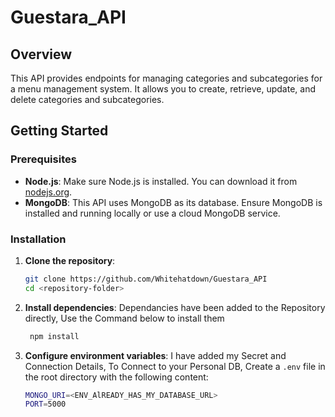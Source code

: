 # Guestara_API

## Overview

This API provides endpoints for managing categories and subcategories for a menu management system. It allows you to create, retrieve, update, and delete categories and subcategories.

## Getting Started

### Prerequisites

- **Node.js**: Make sure Node.js is installed. You can download it from [nodejs.org](https://nodejs.org/).
- **MongoDB**: This API uses MongoDB as its database. Ensure MongoDB is installed and running locally or use a cloud MongoDB service.

### Installation

1. **Clone the repository**:
    ```bash
    git clone https://github.com/Whitehatdown/Guestara_API
    cd <repository-folder>
    ```

2. **Install dependencies**:
    Dependancies have been added to the Repository directly, Use the Command below to install them
   ```bash
    npm install
    ```

4. **Configure environment variables**:
   I have added my Secret and Connection Details, To Connect to your Personal DB, Create a `.env` file in the root directory with the following content:
   ```bash
   MONGO_URI=<ENV_AlREADY_HAS_MY_DATABASE_URL>
   PORT=5000

